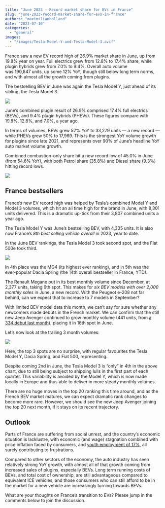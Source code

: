 ```yaml
---
title: "June 2023 - Record market share for EVs in France"
slug: "june-2023-record-market-share-for-evs-in-france"
authors: "maximilianholland"
date: "2023-07-10"
categories: 
  - "general"
images: 
  - "/images/Tesla-Model-Y-and-Tesla-Model-3.avif"
---
```


France saw a new EV record high of 26.9% market share in June, up from 19.8% year on year. Full electrics grew from 12.8% to 17.4% share, while plugin hybrids grew from 7.0% to 9.4%. Overall auto volume was 190,847 units, up some 12% YoY, though still below long term norms, and with almost all the growth coming from plugins.

The bestselling BEV in June was again the Tesla Model Y, just ahead of its sibling, the Tesla Model 3.

![](images/June-2023-France-Passenger-Auto-Registrations.avif)

June’s combined plugin result of 26.9% comprised 17.4% full electrics (BEVs), and 9.4% plugin hybrids (PHEVs). These figures compare with 19.8%, 12.8%, and 7.0%, a year ago.

In terms of volumes, BEVs grew 52% YoY to 33,279 units — a new record — while PHEVs grew 50% to 17,969. This is the strongest YoY volume growth for plugins since late 2021, and represents over 90% of June’s headline YoY auto market volume growth.

Combined combustion-only share hit a new record low of 45.0% in June (from 54.6% YoY), with both Petrol share (35.8%) and Diesel share (9.3%) hitting record lows.

![](images/June-2023-France-Monthly-Powertrain-Market-Share.avif)

## France bestsellers

France’s new EV record high was helped by Tesla’s combined Model Y and Model 3 volumes, which hit an all time high for the brand in June, with 8,301 units delivered. This is a dramatic up-tick from their 3,807 combined units a year ago.

The Tesla Model Y was June’s bestselling BEV, with 4,335 units. It is also now France’s _8th best selling vehicle overall_ in 2023, year to date.

In the June BEV rankings, the Tesla Model 3 took second spot, and the Fiat 500e took third.

![](images/France-BEVs-June-2023.avif)

In 4th place was the MG4 (its highest ever ranking), and in 5th was the ever-popular Dacia Spring (the 14th overall bestseller in France, YTD).

The Renault Megane put in its best monthly volume since December, at 2,377 units, taking 6th spot. This makes for _six BEV models with over 2,000 monthly sales_ in June, a new record. With the Peugeot e-208 not far behind, can we expect that to increase to 7 models in September?

With limited BEV model data this month, we can’t say for sure whether any newcomers made debuts in the French market. We can confirm that the still new Jeep Avenger continued to grow monthly volume (441 units, from [a 334 debut last month](/2023/06/15/may-2023-new-stellantis-bevs-arrive-in-france/)), placing it in 16th spot in June.

Let’s now look at the trailing 3 month volumes:

![](images/France-BEVs-June-23-Trailing-Qtr.avif)

Here, the top 3 spots are no surprise, with regular favourites the Tesla Model Y, Dacia Spring, and Fiat 500, representing.

Despite coming 2nd in June, the Tesla Model 3 is “only” in 4th in the above chart, due to still being subject to shipping lulls in the first part of each quarter. This variability is avoided by the Model Y, which is now made locally in Europe and thus able to deliver in more steady monthly volumes.

There are no huge moves in the top 20 ranking this time around, and as the French BEV market matures, we can expect dramatic rank changes to become more rare. However, we should see the new Jeep Avenger joining the top 20 next month, if it stays on its recent trajectory.

## Outlook

Parts of France are suffering from social unrest, and the country’s economic situation is lacklustre, with economic (and wage) stagnation combined with price inflation faced by consumers, and [youth employment of 17%](https://tradingeconomics.com/france/indicators), all surely contributing to frustrations.

Compared to other sectors of the economy, the auto industry has seen relatively strong YoY growth, with almost all of that growth coming from increased sales of plugins, especially BEVs. Long term running costs of BEVs, and total cost of ownership, are still advantageous compared to equivalent ICE vehicles, and those consumers who can still afford to be in the market for a new vehicle are increasingly turning towards BEVs.

What are your thoughts on France’s transition to EVs? Please jump in the comments below to join the discussion.
